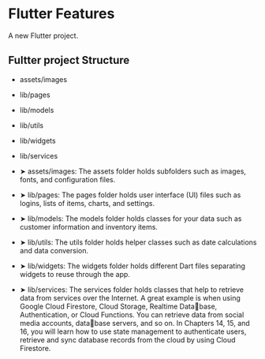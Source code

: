 # Flutter Features

A new Flutter project.

## Fultter project Structure 
- assets/images
- lib/pages
- lib/models
- lib/utils
- lib/widgets
- lib/services

- ➤ assets/images: The assets folder holds subfolders such as images, fonts, and configuration files.
- ➤ lib/pages: The pages folder holds user interface (UI) files such as logins, lists of items, charts, 
and settings.
- ➤ lib/models: The models folder holds classes for your data such as customer information and 
inventory items.
- ➤ lib/utils: The utils folder holds helper classes such as date calculations and data conversion.
- ➤ lib/widgets: The widgets folder holds different Dart files separating widgets to reuse 
through the app.
- ➤ lib/services: The services folder holds classes that help to retrieve data from services over the 
Internet. A great example is when using Google Cloud Firestore, Cloud Storage, Realtime Database, Authentication, or Cloud Functions. You can retrieve data from social media accounts, database servers, and so on. In Chapters 14, 15, and 16, you will learn how to use state management to 
authenticate users, retrieve and sync database records from the cloud by using Cloud Firestore.


